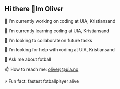 ## Hi there 👋Im Oliver

🔭 I’m currently working on coding at UIA, Kristiansand

🌱 I’m currently learning coding at UIA, Kristiansand

👯 I’m looking to collaborate on future tasks

🤔 I’m looking for help with coding at UIA, Kristiansand

💬 Ask me about fotball

📫 How to reach me: oliverg@uia.no

⚡ Fun fact: fastest fotballplayer alive
